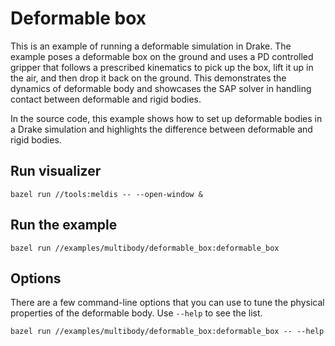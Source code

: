 # Deformable box

This is an example of running a deformable simulation in Drake.
The example poses a deformable box on the ground and uses a PD controlled
gripper that follows a prescribed kinematics to pick up the box, lift it up in
the air, and then drop it back on the ground.
This demonstrates the dynamics of deformable body and showcases the SAP solver
in handling contact between deformable and rigid bodies.

In the source code, this example shows how to set up deformable bodies in a 
Drake simulation and highlights the difference between deformable and rigid
bodies.

## Run visualizer

```
bazel run //tools:meldis -- --open-window &
```

## Run the example

```
bazel run //examples/multibody/deformable_box:deformable_box
```

## Options

There are a few command-line options that you can use to tune the physical
properties of the deformable body. Use `--help` to see the list.

```
bazel run //examples/multibody/deformable_box:deformable_box -- --help
```
